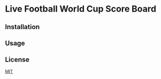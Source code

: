 # Live Football World Cup Score Board

## Installation

## Usage

## License

[MIT](https://choosealicense.com/licenses/mit/)
